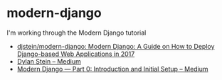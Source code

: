 # modern-django
I'm working through the Modern Django tutorial

- [djstein/modern-django: Modern Django: A Guide on How to Deploy Django-based Web Applications in 2017](https://github.com/djstein/modern-django)
- [Dylan Stein – Medium](https://medium.com/@djstein/)
- [Modern Django — Part 0: Introduction and Initial Setup – Medium](https://medium.com/@djstein/modern-django-part-0-introduction-and-initial-setup-657df48f08f8)

